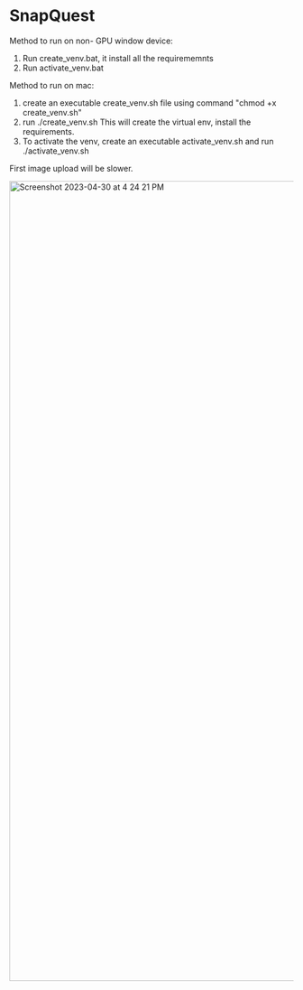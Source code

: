 # SnapQuest
Method to run on non- GPU window device:
1. Run create_venv.bat, it install all the requirememnts
2. Run activate_venv.bat

Method to run on mac:
1. create an executable create_venv.sh file using command "chmod +x create_venv.sh"
2. run ./create_venv.sh
This will create the virtual env, install the requirements.
3. To activate the venv, create an executable activate_venv.sh and run ./activate_venv.sh


First image upload will be slower.

<img width="1417" alt="Screenshot 2023-04-30 at 4 24 21 PM" src="https://user-images.githubusercontent.com/113130935/235376865-81f24ab3-853e-4e45-aa1a-03e4a7327e24.png">

